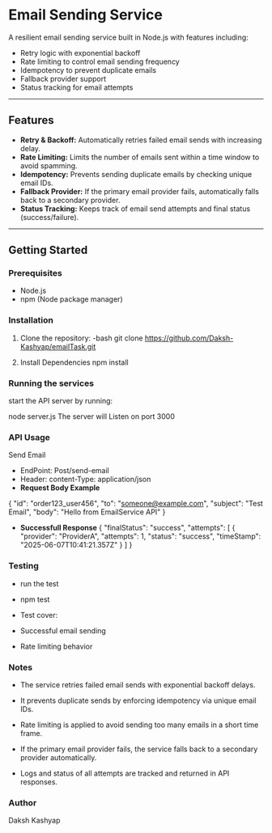# Email Sending Service

A resilient email sending service built in Node.js with features including:

- Retry logic with exponential backoff  
- Rate limiting to control email sending frequency  
- Idempotency to prevent duplicate emails  
- Fallback provider support  
- Status tracking for email attempts  

---
## Features

- **Retry & Backoff:** Automatically retries failed email sends with increasing delay.  
- **Rate Limiting:** Limits the number of emails sent within a time window to avoid spamming.  
- **Idempotency:** Prevents sending duplicate emails by checking unique email IDs.  
- **Fallback Provider:** If the primary email provider fails, automatically falls back to a secondary provider.  
- **Status Tracking:** Keeps track of email send attempts and final status (success/failure).

---

## Getting Started

### Prerequisites

- Node.js
- npm (Node package manager)

### Installation

1. Clone the repository:
-bash
   git clone https://github.com/Daksh-Kashyap/emailTask.git

2. Install Dependencies
npm install

### Running the services

start the API server by running:

node server.js
The server will Listen on port 3000

### API Usage 

Send Email
- EndPoint: Post/send-email
- Header: content-Type: application/json
- **Request Body Example**

{
  "id": "order123_user456",
  "to": "someone@example.com",
  "subject": "Test Email",
  "body": "Hello from EmailService API"
}

- **Successfull Response**
{
  "finalStatus": "success",
  "attempts": [
    {
      "provider": "ProviderA",
      "attempts": 1,
      "status": "success",
      "timeStamp": "2025-06-07T10:41:21.357Z"
    }
  ]
}

### Testing
- run the test 
- npm test

- Test cover:
- Successful email sending
- Rate limiting behavior


### Notes

- The service retries failed email sends with exponential backoff delays.

- It prevents duplicate sends by enforcing idempotency via unique email IDs.

- Rate limiting is applied to avoid sending too many emails in a short time frame.

- If the primary email provider fails, the service falls back to a secondary provider automatically.

- Logs and status of all attempts are tracked and returned in API responses.

### Author
Daksh Kashyap

